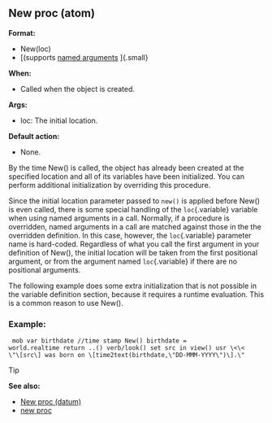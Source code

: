 ## New proc (atom)

<!-- -->
**Format:**
+   New(loc)
+   [(supports [named arguments](/ref/proc/arguments/named.md) ]{.small}
<!-- -->
**When:**
+   Called when the object is created.
<!-- -->
**Args:**
+   loc: The initial location.
<!-- -->
**Default action:**
+   None.


By the time New() is called, the object has already been
created at the specified location and all of its variables have been
initialized. You can perform additional initialization by overriding
this procedure. 

Since the initial location parameter passed to
`new()` is applied before New() is even called, there is some special
handling of the `loc`{.variable} variable when using named arguments in
a call. Normally, if a procedure is overridden, named arguments in a
call are matched against those in the the overridden definition. In this
case, however, the `loc`{.variable} parameter name is hard-coded.
Regardless of what you call the first argument in your definition of
New(), the initial location will be taken from the first positional
argument, or from the argument named `loc`{.variable} if there are no
positional arguments. 

The following example does some extra
initialization that is not possible in the variable definition section,
because it requires a runtime evaluation. This is a common reason to use
New().
### Example:

```
 mob var birthdate //time stamp New() birthdate =
world.realtime return ..() verb/look() set src in view() usr \<\<
\"\[src\] was born on \[time2text(birthdate,\"DD-MMM-YYYY\")\].\"

```


> [!TIP] 
> **See also:**
> +   [New proc (datum)](/ref/datum/proc/New.md) 
> +   [new proc](/ref/proc/new.md) 